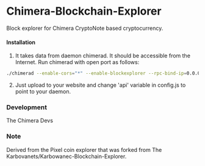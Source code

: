 # Chimera-Blockchain-Explorer
Block explorer for Chimera CryptoNote based cryptocurrency.

#### Installation

1) It takes data from daemon chimerad. It should be accessible from the Internet. Run chimerad with open port as follows:
```bash
./chimerad --enable-cors="*" --enable-blockexplorer --rpc-bind-ip=0.0.0.0 --rpc-bind-port=11246
```
2) Just upload to your website and change 'api' variable in config.js to point to your daemon.


### Development
The Chimera Devs


### Note

Derived from the Pixel coin explorer that was forked from The Karbovanets/Karbowanec-Blockchain-Explorer.

